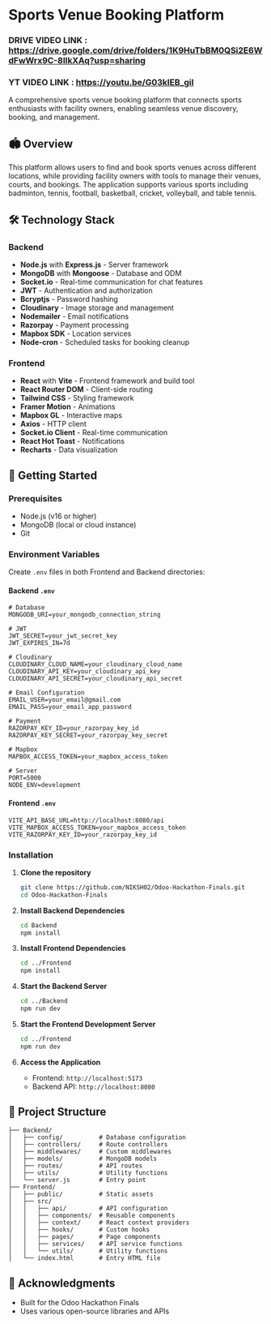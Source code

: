 # Sports Venue Booking Platform

### DRIVE VIDEO LINK : https://drive.google.com/drive/folders/1K9HuTbBM0QSi2E6WdFwWrx9C-8IlkXAq?usp=sharing 
### YT VIDEO LINK : https://youtu.be/G03klEB_giI

A comprehensive sports venue booking platform that connects sports enthusiasts with facility owners, enabling seamless venue discovery, booking, and management.

## 🏟️ Overview

This platform allows users to find and book sports venues across different locations, while providing facility owners with tools to manage their venues, courts, and bookings. The application supports various sports including badminton, tennis, football, basketball, cricket, volleyball, and table tennis.

## 🛠️ Technology Stack

### Backend
- **Node.js** with **Express.js** - Server framework
- **MongoDB** with **Mongoose** - Database and ODM
- **Socket.io** - Real-time communication for chat features
- **JWT** - Authentication and authorization
- **Bcryptjs** - Password hashing
- **Cloudinary** - Image storage and management
- **Nodemailer** - Email notifications
- **Razorpay** - Payment processing
- **Mapbox SDK** - Location services
- **Node-cron** - Scheduled tasks for booking cleanup

### Frontend
- **React** with **Vite** - Frontend framework and build tool
- **React Router DOM** - Client-side routing
- **Tailwind CSS** - Styling framework
- **Framer Motion** - Animations
- **Mapbox GL** - Interactive maps
- **Axios** - HTTP client
- **Socket.io Client** - Real-time communication
- **React Hot Toast** - Notifications
- **Recharts** - Data visualization

## 🚀 Getting Started

### Prerequisites
- Node.js (v16 or higher)
- MongoDB (local or cloud instance)
- Git

### Environment Variables

Create `.env` files in both Frontend and Backend directories:

#### Backend `.env`
```env
# Database
MONGODB_URI=your_mongodb_connection_string

# JWT
JWT_SECRET=your_jwt_secret_key
JWT_EXPIRES_IN=7d

# Cloudinary
CLOUDINARY_CLOUD_NAME=your_cloudinary_cloud_name
CLOUDINARY_API_KEY=your_cloudinary_api_key
CLOUDINARY_API_SECRET=your_cloudinary_api_secret

# Email Configuration
EMAIL_USER=your_email@gmail.com
EMAIL_PASS=your_email_app_password

# Payment
RAZORPAY_KEY_ID=your_razorpay_key_id
RAZORPAY_KEY_SECRET=your_razorpay_key_secret

# Mapbox
MAPBOX_ACCESS_TOKEN=your_mapbox_access_token

# Server
PORT=5000
NODE_ENV=development
```

#### Frontend `.env`
```env
VITE_API_BASE_URL=http://localhost:8080/api
VITE_MAPBOX_ACCESS_TOKEN=your_mapbox_access_token
VITE_RAZORPAY_KEY_ID=your_razorpay_key_id
```

### Installation

1. **Clone the repository**
   ```bash
   git clone https://github.com/NIKSH02/Odoo-Hackathon-Finals.git
   cd Odoo-Hackathon-Finals
   ```

2. **Install Backend Dependencies**
   ```bash
   cd Backend
   npm install
   ```

3. **Install Frontend Dependencies**
   ```bash
   cd ../Frontend
   npm install
   ```

4. **Start the Backend Server**
   ```bash
   cd ../Backend
   npm run dev
   ```

5. **Start the Frontend Development Server**
   ```bash
   cd ../Frontend
   npm run dev
   ```

6. **Access the Application**
   - Frontend: `http://localhost:5173`
   - Backend API: `http://localhost:8080`


## 🔧 Project Structure

```
├── Backend/
│   ├── config/          # Database configuration
│   ├── controllers/     # Route controllers
│   ├── middlewares/     # Custom middlewares
│   ├── models/          # MongoDB models
│   ├── routes/          # API routes
│   ├── utils/           # Utility functions
│   └── server.js        # Entry point
├── Frontend/
│   ├── public/          # Static assets
│   ├── src/
│   │   ├── api/         # API configuration
│   │   ├── components/  # Reusable components
│   │   ├── context/     # React context providers
│   │   ├── hooks/       # Custom hooks
│   │   ├── pages/       # Page components
│   │   ├── services/    # API service functions
│   │   └── utils/       # Utility functions
│   └── index.html       # Entry HTML file
```

## 🙏 Acknowledgments

- Built for the Odoo Hackathon Finals
- Uses various open-source libraries and APIs

